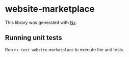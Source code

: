 # website-marketplace

This library was generated with [Nx](https://nx.dev).

## Running unit tests

Run `nx test website-marketplace` to execute the unit tests.
